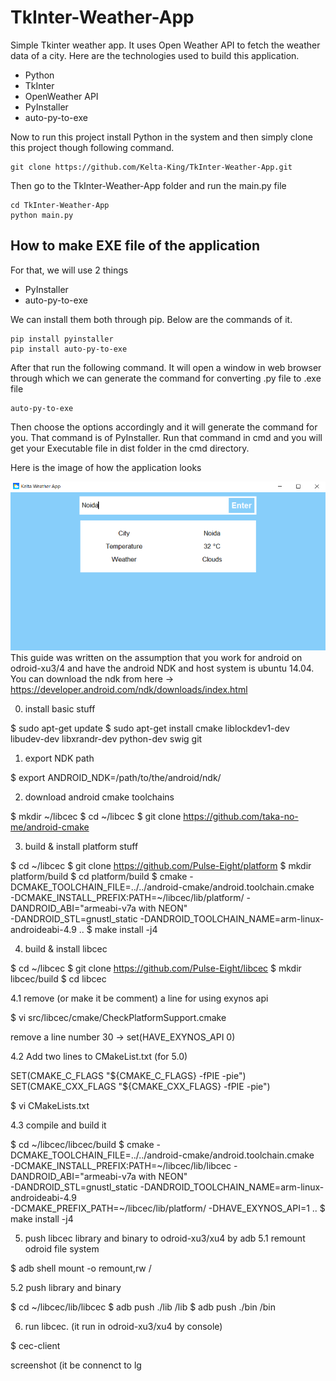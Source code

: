 # TkInter-Weather-App
Simple Tkinter weather app. It uses Open Weather API to fetch the weather data of a city. Here are the technologies used to build this application.
- Python
- TkInter
- OpenWeather API
- PyInstaller
- auto-py-to-exe

Now to run this project install Python in the system and then simply clone this project though following command. 
```
git clone https://github.com/Kelta-King/TkInter-Weather-App.git
```
Then go to the TkInter-Weather-App folder and run the main.py file
```
cd TkInter-Weather-App
python main.py
```

## How to make EXE file of the application
For that, we will use 2 things
- PyInstaller
- auto-py-to-exe

We can install them both through pip. Below are the commands of it.
```
pip install pyinstaller
pip install auto-py-to-exe
```
After that run the following command. It will open a window in web browser through which we can generate the command for converting .py file to .exe file
```
auto-py-to-exe
```

Then choose the options accordingly and it will generate the command for you. That command is of PyInstaller. Run that command in cmd and you will get your Executable file in dist folder in the cmd directory.

Here is the image of how the application looks

![](https://github.com/Kelta-King/TkInter-Weather-App/blob/main/Media/Weather-App.PNG)
This guide was written on the assumption that you work for android on odroid-xu3/4 and have the android NDK and host system is ubuntu 14.04.
You can download the ndk from here ->  https://developer.android.com/ndk/downloads/index.html

0. install basic stuff

$ sudo apt-get update
$ sudo apt-get install cmake liblockdev1-dev libudev-dev libxrandr-dev python-dev swig git

1. export NDK path

$ export ANDROID_NDK=/path/to/the/android/ndk/

2. download android cmake toolchains

$ mkdir ~/libcec
$ cd ~/libcec
$ git clone https://github.com/taka-no-me/android-cmake

3. build & install platform stuff

$ cd ~/libcec
$ git clone https://github.com/Pulse-Eight/platform
$ mkdir platform/build
$ cd platform/build
$ cmake -DCMAKE_TOOLCHAIN_FILE=../../android-cmake/android.toolchain.cmake \
-DCMAKE_INSTALL_PREFIX:PATH=~/libcec/lib/platform/ -DANDROID_ABI="armeabi-v7a with NEON" \
-DANDROID_STL=gnustl_static -DANDROID_TOOLCHAIN_NAME=arm-linux-androideabi-4.9 ..
$ make install -j4

4. build & install libcec

$ cd ~/libcec
$ git clone https://github.com/Pulse-Eight/libcec
$ mkdir libcec/build
$ cd libcec

4.1 remove (or make it be comment) a line for using exynos api

$ vi src/libcec/cmake/CheckPlatformSupport.cmake

remove a line number 30 -> set(HAVE_EXYNOS_API 0)


4.2 Add two lines to CMakeList.txt (for 5.0)

SET(CMAKE_C_FLAGS "${CMAKE_C_FLAGS} -fPIE -pie")
SET(CMAKE_CXX_FLAGS "${CMAKE_CXX_FLAGS} -fPIE -pie")

$ vi CMakeLists.txt


4.3 compile and build it

$ cd ~/libcec/libcec/build
$ cmake -DCMAKE_TOOLCHAIN_FILE=../../android-cmake/android.toolchain.cmake \
-DCMAKE_INSTALL_PREFIX:PATH=~/libcec/lib/libcec -DANDROID_ABI="armeabi-v7a with NEON" \
-DANDROID_STL=gnustl_static -DANDROID_TOOLCHAIN_NAME=arm-linux-androideabi-4.9 \
-DCMAKE_PREFIX_PATH=~/libcec/lib/platform/ -DHAVE_EXYNOS_API=1 ..
$ make install -j4

5. push libcec library and binary to odroid-xu3/xu4 by adb
5.1 remount odroid file system

$ adb shell mount -o remount,rw /

5.2 push library and binary

$ cd ~/libcec/lib/libcec
$ adb push ./lib /lib
$ adb push ./bin /bin

6. run libcec. (it run in odroid-xu3/xu4 by console)

$ cec-client

screenshot (it be connenct to lg
